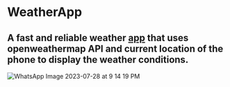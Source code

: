 # WeatherApp
 ## A fast and reliable weather [app](https://github.com/Shivansh771/WeatherApp/blob/main/app-debug.apk) that uses openweathermap API and current location of the phone to display the weather conditions.
![WhatsApp Image 2023-07-28 at 9 14 19 PM](https://github.com/Shivansh771/WeatherApp/assets/76002564/ef5a686b-ae53-4a6b-b20f-2d46f4d50ea1)

